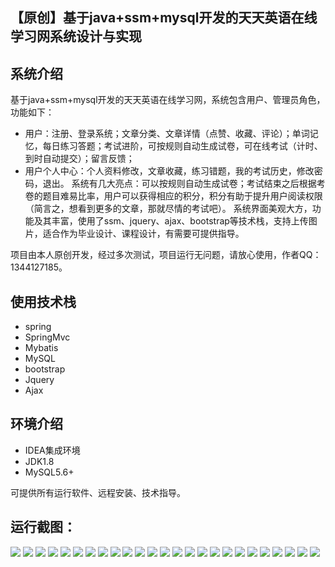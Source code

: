 ## 【原创】基于java+ssm+mysql开发的天天英语在线学习网系统设计与实现

## 系统介绍

基于java+ssm+mysql开发的天天英语在线学习网，系统包含用户、管理员角色，功能如下：
- 用户：注册、登录系统；文章分类、文章详情（点赞、收藏、评论）；单词记忆，每日练习答题；考试进阶，可按规则自动生成试卷，可在线考试（计时、到时自动提交）；留言反馈；
- 用户个人中心：个人资料修改，文章收藏，练习错题，我的考试历史，修改密码，退出。
系统有几大亮点：可以按规则自动生成试卷；考试结束之后根据考卷的题目难易比率，用户可以获得相应的积分，积分有助于提升用户阅读权限（简言之，想看到更多的文章，那就尽情的考试吧）。
系统界面美观大方，功能及其丰富，使用了ssm、jquery、ajax、bootstrap等技术栈，支持上传图片，适合作为毕业设计、课程设计，有需要可提供指导。

项目由本人原创开发，经过多次测试，项目运行无问题，请放心使用，作者QQ：1344127185。

## 使用技术栈

- spring
- SpringMvc
- Mybatis
- MySQL
- bootstrap
- Jquery
- Ajax

## 环境介绍

- IDEA集成环境
- JDK1.8
- MySQL5.6+

可提供所有运行软件、远程安装、技术指导。

## 运行截图：
![](https://github.com/itcoderyhl/iStudyEnglish/blob/main/images/1.png)
![](https://github.com/itcoderyhl/iStudyEnglish/blob/main/images/2.png)
![](https://github.com/itcoderyhl/iStudyEnglish/blob/main/images/3.png)
![](https://github.com/itcoderyhl/iStudyEnglish/blob/main/images/4.png)
![](https://github.com/itcoderyhl/iStudyEnglish/blob/main/images/5.png)
![](https://github.com/itcoderyhl/iStudyEnglish/blob/main/images/6.png)
![](https://github.com/itcoderyhl/iStudyEnglish/blob/main/images/7.png)
![](https://github.com/itcoderyhl/iStudyEnglish/blob/main/images/8.png)
![](https://github.com/itcoderyhl/iStudyEnglish/blob/main/images/9.png)
![](https://github.com/itcoderyhl/iStudyEnglish/blob/main/images/10.png)
![](https://github.com/itcoderyhl/iStudyEnglish/blob/main/images/11.png)
![](https://github.com/itcoderyhl/iStudyEnglish/blob/main/images/12.png)
![](https://github.com/itcoderyhl/iStudyEnglish/blob/main/images/13.png)
![](https://github.com/itcoderyhl/iStudyEnglish/blob/main/images/14.png)
![](https://github.com/itcoderyhl/iStudyEnglish/blob/main/images/15.png)
![](https://github.com/itcoderyhl/iStudyEnglish/blob/main/images/16.png)
![](https://github.com/itcoderyhl/iStudyEnglish/blob/main/images/17.png)
![](https://github.com/itcoderyhl/iStudyEnglish/blob/main/images/18.png)
![](https://github.com/itcoderyhl/iStudyEnglish/blob/main/images/19.png)
![](https://github.com/itcoderyhl/iStudyEnglish/blob/main/images/20.png)
![](https://github.com/itcoderyhl/iStudyEnglish/blob/main/images/21.png)
![](https://github.com/itcoderyhl/iStudyEnglish/blob/main/images/22.png)
![](https://github.com/itcoderyhl/iStudyEnglish/blob/main/images/23.png)
![](https://github.com/itcoderyhl/iStudyEnglish/blob/main/images/24.png)
![](https://github.com/itcoderyhl/iStudyEnglish/blob/main/images/25.png)


